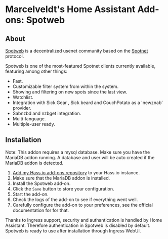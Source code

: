 # Marcelveldt's Home Assistant Add-ons: Spotweb

## About

[Spotweb][spotweb] is a decentralized usenet community based on the [Spotnet][spotnet] protocol.

Spotweb is one of the most-featured Spotnet clients currently available, featuring among other things:

- Fast.
- Customizable filter system from within the system.
- Showing and filtering on new spots since the last view.
- Watchlist.
- Integration with Sick Gear , Sick beard and CouchPotato as a 'newznab' provider.
- Sabnzbd and nzbget integration.
- Multi-language.
- Multiple-user ready.


## Installation

Note: This addon requires a mysql database. Make sure you have the MariaDB addon running.
A database and user will be auto created if the MariaDB addon is detected.

1. [Add my Hass.io add-ons repository][repository] to your Hass.io instance.
1. Make sure that the MariaDB addon is installed.
1. Install the Spotweb add-on.
1. Click the `Save` button to store your configuration.
1. Start the  add-on.
1. Check the logs of the add-on to see if everything went well.
1. Carefully configure the add-on to your preferences, see the official documentation for for that.

Thanks to Ingress support, security and authantication is handled by Home Assistant. Therefore authentication in Spotweb is disabled by default. Spotweb is ready to use after installation through Ingress WebUI.

[repository]: https://github.com/marcelveldt/hassio-addons-repo
[spotnet]: https://github.com/spotnet/spotnet/wiki
[spotweb]: https://github.com/spotweb/spotweb